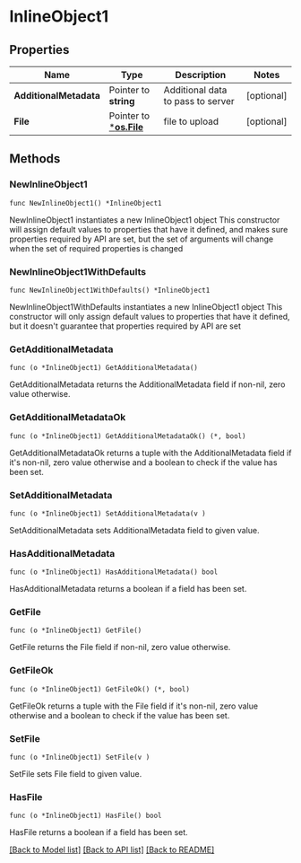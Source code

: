 # InlineObject1

## Properties

Name | Type | Description | Notes
------------ | ------------- | ------------- | -------------
**AdditionalMetadata** | Pointer to **string** | Additional data to pass to server | [optional] 
**File** | Pointer to [***os.File**](*os.File.md) | file to upload | [optional] 

## Methods

### NewInlineObject1

`func NewInlineObject1() *InlineObject1`

NewInlineObject1 instantiates a new InlineObject1 object
This constructor will assign default values to properties that have it defined,
and makes sure properties required by API are set, but the set of arguments
will change when the set of required properties is changed

### NewInlineObject1WithDefaults

`func NewInlineObject1WithDefaults() *InlineObject1`

NewInlineObject1WithDefaults instantiates a new InlineObject1 object
This constructor will only assign default values to properties that have it defined,
but it doesn't guarantee that properties required by API are set

### GetAdditionalMetadata

`func (o *InlineObject1) GetAdditionalMetadata() `

GetAdditionalMetadata returns the AdditionalMetadata field if non-nil, zero value otherwise.

### GetAdditionalMetadataOk

`func (o *InlineObject1) GetAdditionalMetadataOk() (*, bool)`

GetAdditionalMetadataOk returns a tuple with the AdditionalMetadata field if it's non-nil, zero value otherwise
and a boolean to check if the value has been set.

### SetAdditionalMetadata

`func (o *InlineObject1) SetAdditionalMetadata(v )`

SetAdditionalMetadata sets AdditionalMetadata field to given value.

### HasAdditionalMetadata

`func (o *InlineObject1) HasAdditionalMetadata() bool`

HasAdditionalMetadata returns a boolean if a field has been set.

### GetFile

`func (o *InlineObject1) GetFile() `

GetFile returns the File field if non-nil, zero value otherwise.

### GetFileOk

`func (o *InlineObject1) GetFileOk() (*, bool)`

GetFileOk returns a tuple with the File field if it's non-nil, zero value otherwise
and a boolean to check if the value has been set.

### SetFile

`func (o *InlineObject1) SetFile(v )`

SetFile sets File field to given value.

### HasFile

`func (o *InlineObject1) HasFile() bool`

HasFile returns a boolean if a field has been set.


[[Back to Model list]](../README.md#documentation-for-models) [[Back to API list]](../README.md#documentation-for-api-endpoints) [[Back to README]](../README.md)


